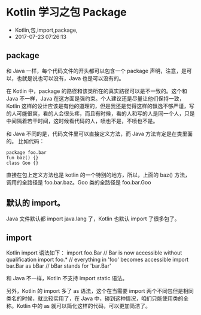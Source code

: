 # Kotlin 学习之包 Package
- Kotlin,包,import,package,
- 2017-07-23 07:26:13

## package

和 Java 一样，每个代码文件的开头都可以包含一个 package 声明，注意，是可以，也就是说也可以没有，Java 也是可以没有的。

在 Kotlin 中，package 的路径和该类所在的真实路径可以是不一致的。这个和 Java 不一样，Java 在这方面是强约束。个人建议还是尽量让他们保持一致，Kotlin 这样的设计应该是有他的道理的，但是我还是觉得这样的飘逸不够严谨，写的人可能很爽，看的人会很头疼，而且有时候，看的人和写的人是同一个人，只是中间隔着若干时间，这时候看代码的人，喷也不是，不喷也不是。


和 Java 不同的是，代码文件里可以直接定义方法，而 Java 方法肯定是在类里面的。 比如代码：

    package foo.bar
    fun baz() {}
    class Goo {}

直接在包上定义方法也是 kotlin 的一个特别的地方，所以，上面的 baz() 方法，调用的全路径是 foo.bar.baz。Goo 类的全路径是 foo.bar.Goo

## 默认的 import。

Java 文件默认都 import java.lang 了，Kotlin 也默认 import 了很多包了。

## import
Kotlin import 语法如下：
    import foo.Bar // Bar is now accessible without qualification
    import foo.* // everything in 'foo' becomes accessible
    import bar.Bar as bBar // bBar stands for 'bar.Bar'

和 Java 不一样，Kotlin 不支持 import static 语法。

另外，Kotlin 的 import 多了 as 语法，这个在当需要 import 两个不同包但是相同类名的时候，就比较实用了，在 Java 中，碰到这种情况，咱们只能使用类的全称。Kotlin 中的 as 就可以简化这样的代码，可以更加简洁了。